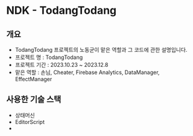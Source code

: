 # NDK - TodangTodang 

## 개요
- TodangTodang 프로젝트의 노동균이 맡은 역할과 그 코드에 관한 설명입니다.
- 프로젝트 명 : TodangTodang
- 프로젝트 기간 : 2023.10.23 ~ 2023.12.8
- 맡은 역할 : 손님, Cheater, Firebase Analytics, DataManager, EffectManager



## 사용한 기술 스택
- 상태머신
- EditorScript
- 
  
